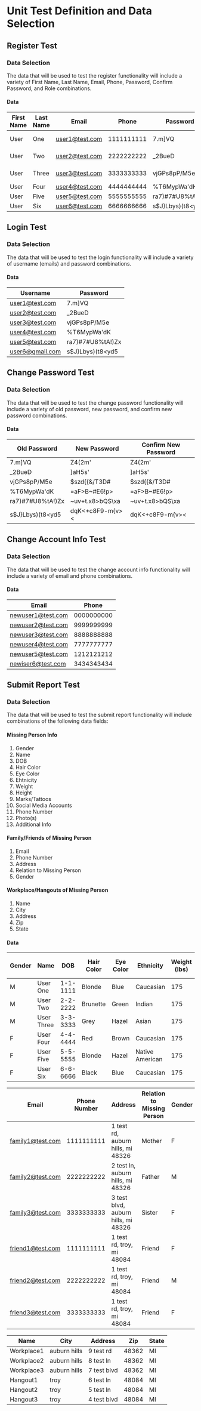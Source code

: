# Unit Test Definition and Data Selection #  
  
## Register Test ##  
  
### Data Selection ###  
  
The data that will be used to test the register functionality will include a variety of First Name, Last Name, Email, Phone, Password, Confirm Password, and Role combinations.  
  
#### Data ####  
  
| First Name | Last Name | Email          | Phone      | Password           | Confirm Password | Role            |
|---         |---        |---             |---         |---                 |---               |---              |
| User       | One       | user1@test.com | 1111111111 | 7.m]VQ             | 7.m]VQ           | Law Enforcement |
| User       | Two       | user2@test.com | 2222222222 | _2BueD             | _2BueD           | Law Enforcement |
| User       | Three     | user3@test.com | 3333333333 | vjGPs8pP/M5e       | vjGPs8pP/M5e     | Law Enforcement |
| User       | Four      | user4@test.com | 4444444444 | \%T6MypWa'dK       | \%T6MypWa'dK     | Public          |
| User       | Five      | user5@test.com | 5555555555 | ra7)#7#U8%tA!)Zx   | ra7)#7#U8%tA!)Zx | Public          |
| User       | Six       | user6@test.com | 6666666666 | s$J}Lbys)(t8<yd5   | s$J}Lbys)(t8<yd5 | Public          |  

  
## Login Test ##  
  
### Data Selection ###  
  
The data that will be used to test the login functionality will include a variety of username (emails) and password combinations. 

#### Data ####  
  
| Username        | Password         |
|---              |---               |
| user1@test.com  | 7.m]VQ           |
| user2@test.com  | _2BueD           |
| user3@test.com  | vjGPs8pP/M5e     |
| user4@test.com  | \%T6MypWa'dK     |
| user5@test.com  | ra7)#7#U8%tA!)Zx |
| user6@gmail.com | s$J}Lbys)(t8<yd5 |  
  
  
## Change Password Test ##  
  
### Data Selection ###  
  
The data that will be used to test the change password functionality will include a variety of old password, new password, and confirm new password combinations.  
  
#### Data #####  
  
| Old Password      | New Password     | Confirm New Password |
|---                |---               |---                   |
| 7.m]VQ            | Z4(2m'           | Z4(2m'               |
| _2BueD            | ]aH5s'           | ]aH5s'               |
| vjGPs8pP/M5e      | $szd{{&/T3D#     | $szd{{&/T3D#         |
| \%T6MypWa'dK      | =aF>B~#E6!p>     | =aF>B~#E6!p>         |
| ra7)#7#U8%tA!)Zx  | ~uv+t.x8\>bQS\xa | ~uv+t.x8\>bQS\xa     |
| s$J}Lbys)(t8<yd5  | dqK<+c8F9\-m{v>< | dqK<+c8F9\-m{v><     |  
  
  
## Change Account Info Test ##  
  
### Data Selection ###  
  
The data that will be used to test the change account info functionality will include a variety of email and phone combinations.  
  
#### Data ####  
  
| Email             | Phone      |
|---                |---         |
| newuser1@test.com | 0000000000 |
| newuser2@test.com | 9999999999 |
| newuser3@test.com | 8888888888 |
| newuser4@test.com | 7777777777 |
| newuser5@test.com | 1212121212 |
| newiser6@test.com | 3434343434 |  
  
  
## Submit Report Test ##  
  
### Data Selection ###  
  
The data that will be used to test the submit report functionality will include combinations of the following data fields:  
  
  #### Missing Person Info ####  
  1) Gender  
  2) Name  
  3) DOB  
  4) Hair Color  
  5) Eye Color  
  6) Ehtnicity  
  7) Weight  
  8) Height  
  9) Marks/Tattoos  
  10) Social Media Accounts  
  11) Phone Number  
  12) Photo(s)  
  13) Additional Info  
  #### Family/Friends of Missing Person ####  
  1) Email  
  2) Phone Number  
  3) Address  
  4) Relation to Missing Person  
  5) Gender  
  #### Workplace/Hangouts of Missing Person ####  
  1) Name  
  2) City  
  3) Address  
  4) Zip  
  5) State  
  
#### Data ####  
  
| Gender | Name       | DOB      | Hair Color | Eye Color | Ethnicity       | Weight (lbs) | Height (inches) | Marks/Tattoos | Social Media Accounts | Phone Number | Photo(s) | Additional Info |
|---     |---         |---       |---         |---        |---              |---           |---              |---            |---                    |---           |---       |---
| M      | User One   | 1-1-1111 | Blonde     | Blue      | Caucasian       | 175          | 64              | None          | @user.1               | 1111111111   | None     | None            |
| M      | User Two   | 2-2-2222 | Brunette   | Green     | Indian          | 175          | 64              | None          | @user.1               | 1111111111   | None     | None            |
| M      | User Three | 3-3-3333 | Grey       | Hazel     | Asian           | 175          | 64              | None          | @user.1               | 1111111111   | None     | None            |
| F      | User Four  | 4-4-4444 | Red        | Brown     | Caucasian       | 175          | 64              | None          | @user.1               | 1111111111   | None     | None            |
| F      | User Five  | 5-5-5555 | Blonde     | Hazel     | Native American | 175          | 64              | None          | @user.1               | 1111111111   | None     | None            |
| F      | User Six   | 6-6-6666 | Black      | Blue      | Caucasian       | 175          | 64              | None          | @user.1               | 1111111111   | None     | None            |  
  
| Email            | Phone Number | Address                             | Relation to Missing Person | Gender |
|---               |---           |---                                  |---                         |---     |
| family1@test.com | 1111111111   | 1 test rd, auburn hills, mi 48326   | Mother                     | F      |
| family2@test.com | 2222222222   | 2 test ln, auburn hills, mi 48326   | Father                     | M      |
| family3@test.com | 3333333333   | 3 test blvd, auburn hills, mi 48326 | Sister                     | F      |
| friend1@test.com | 1111111111   | 1 test rd, troy, mi 48084           | Friend                     | F      |
| friend2@test.com | 2222222222   | 1 test rd, troy, mi 48084           | Friend                     | M      |
| friend3@test.com | 3333333333   | 1 test rd, troy, mi 48084           | Friend                     | F      |  
  
| Name       | City         | Address     | Zip   | State |
|---         |---           |---          |---    |---    |
| Workplace1 | auburn hills | 9 test rd   | 48362 | MI    |
| Workplace2 | auburn hills | 8 test ln   | 48362 | MI    |
| Workplace3 | auburn hills | 7 test blvd | 48362 | MI    |
| Hangout1   | troy         | 6 test ln   | 48084 | MI    |
| Hangout2   | troy         | 5 test ln   | 48084 | MI    |
| Hangout3   | troy         | 4 test blvd | 48084 | MI    |  
  
  

